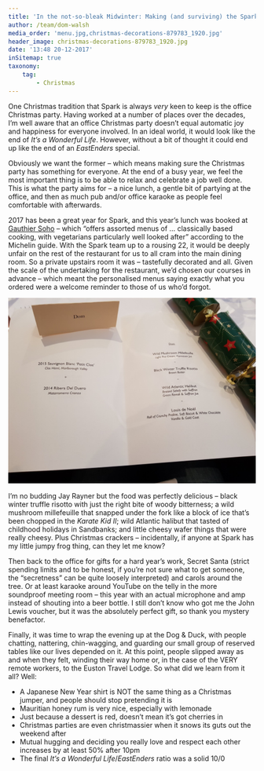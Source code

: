 ```yaml
---
title: 'In the not-so-bleak Midwinter: Making (and surviving) the Spark Christmas party'
author: /team/dom-walsh
media_order: 'menu.jpg,christmas-decorations-879783_1920.jpg'
header_image: christmas-decorations-879783_1920.jpg
date: '13:48 20-12-2017'
inSitemap: true
taxonomy:
    tag:
        - Christmas
---
```


One Christmas tradition that Spark is always _very_ keen to keep is the office Christmas party. Having worked at a number of places over the decades, I’m well aware that an office Christmas party doesn’t equal automatic joy and happiness for everyone involved. In an ideal world, it would look like the end of _It’s a Wonderful Life_. However, without a bit of thought it could end up like the end of an _EastEnders_ special.

Obviously we want the former – which means making sure the Christmas party has something for everyone. At the end of a busy year, we feel the most important thing is to be able to relax and celebrate a job well done. This is what the party aims for – a nice lunch, a gentle bit of partying at the office, and then as much pub and/or office karaoke as people feel comfortable with afterwards.

2017 has been a great year for Spark, and this year’s lunch was booked at [Gauthier Soho](http://www.gauthiersoho.co.uk/) – which “offers assorted menus of … classically based cooking, with vegetarians particularly well looked after” according to the Michelin guide. With the Spark team up to a rousing 22, it would be deeply unfair on the rest of the restaurant for us to all cram into the main dining room. So a private upstairs room it was – tastefully decorated and all. Given the scale of the undertaking for the restaurant, we’d chosen our courses in advance – which meant the personalised menus saying exactly what you ordered were a welcome reminder to those of us who’d forgot.

![](menu.jpg)

I’m no budding Jay Rayner but the food was perfectly delicious – black winter truffle risotto with just the right bite of woody bitterness; a wild mushroom millefeuille that snapped under the fork like a block of ice that’s been chopped in the _Karate Kid II_; wild Atlantic halibut that tasted of childhood holidays in Sandbanks; and little cheesy wafer things that were really cheesy. Plus Christmas crackers – incidentally, if anyone at Spark has my little jumpy frog thing, can they let me know?

Then back to the office for gifts for a hard year’s work, Secret Santa (strict spending limits and to be honest, if you’re not sure what to get someone, the “secretness” can be quite loosely interpreted) and carols around the tree. Or at least karaoke around YouTube on the telly in the more soundproof meeting room – this year with an actual microphone and amp instead of shouting into a beer bottle. I still don’t know who got me the John Lewis voucher, but it was the absolutely perfect gift, so thank you mystery benefactor. 

Finally, it was time to wrap the evening up at the Dog & Duck, with people chatting, nattering, chin-wagging, and guarding our small group of reserved tables like our lives depended on it. At this point, people slipped away as and when they felt, winding their way home or, in the case of the VERY remote workers, to the Euston Travel Lodge. So what did we learn from it all? Well:

-	A Japanese New Year shirt is NOT the same thing as a Christmas jumper, and people should stop pretending it is
-	Mauritian honey rum is very nice, especially with lemonade
-	Just because a dessert is red, doesn’t mean it’s got cherries in
-	Christmas parties are even christmassier when it snows its guts out the weekend after
-	Mutual hugging and deciding you really love and respect each other increases by at least 50% after 10pm
-	The final _It’s a Wonderful Life_/_EastEnders_ ratio was a solid 10/0
